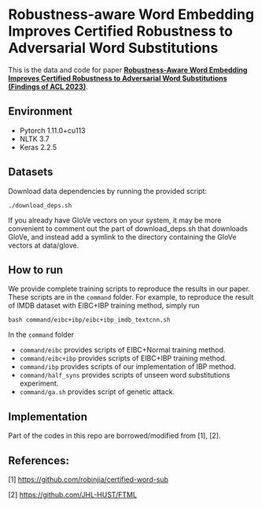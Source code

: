 # Robustness-aware Word Embedding Improves Certified Robustness to Adversarial Word Substitutions
This is the data and code for paper **[Robustness-Aware Word Embedding Improves Certified Robustness to Adversarial Word Substitutions (Findings of ACL 2023)](https://aclanthology.org/2023.findings-acl.42/)**.
## Environment
* Pytorch 1.11.0+cu113
* NLTK 3.7
* Keras 2.2.5
## Datasets
Download data dependencies by running the provided script:
```shell
./download_deps.sh
```
If you already have GloVe vectors on your system, it may be more convenient to comment out the part of download_deps.sh that downloads GloVe, and instead add a symlink to the directory containing the GloVe vectors at data/glove.
## How to run
We provide complete training scripts to reproduce the results in our paper. These scripts are in the `command` folder. For example, to reproduce the result of IMDB dataset with EIBC+IBP training method, simply run
```shell
bash command/eibc+ibp/eibc+ibp_imdb_textcnn.sh
```
In the `command` folder
* `command/eibc` provides scripts of EIBC+Normal training method.
* `command/eibc+ibp` provides scripts of EIBC+IBP training method.
* `command/ibp` provides scripts of our implementation of IBP method.
* `command/half_syns` provides scripts of unseen word substitutions experiment.
* `command/ga.sh` provides script of genetic attack.
## Implementation
Part of the codes in this repo are borrowed/modified from [1], [2].
## References:
[1] https://github.com/robinjia/certified-word-sub

[2] https://github.com/JHL-HUST/FTML
